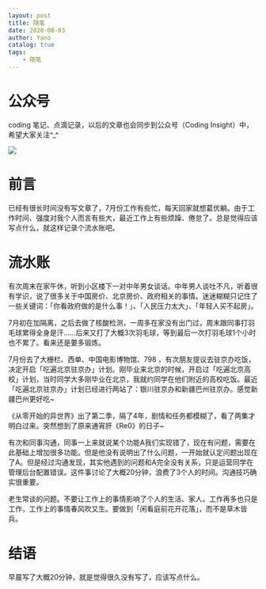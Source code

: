 ```yaml
---
layout: post
title: 随笔
date: 2020-08-03
author: Yano
catalog: true
tags:
    - 随笔
---
```


# 公众号

coding 笔记、点滴记录，以后的文章也会同步到公众号（Coding Insight）中，希望大家关注^_^

![](http://yano.oss-cn-beijing.aliyuncs.com/2019-07-29-qrcode_for_gh_a26ce4572791_258.jpg)

# 前言

已经有很长时间没有写文章了，7月份工作有些忙，每天回家就想葛优躺。由于工作时间、强度对我个人而言有些大，最近工作上有些烦躁、倦怠了。总是觉得应该写点什么，就这样记录个流水账吧。

# 流水账

有次周末在家午休，听到小区楼下一对中年男女谈话。中年男人谈吐不凡，听着很有学识，说了很多关于中国房价、北京房价、政府相关的事情。迷迷糊糊只记住了一些关键词：「你看政府做的是什么事！」、「人民压力太大」、「年轻人买不起房」。

7月初在加隔离，之后去做了核酸检测，一周多在家没有出门过，周末跟同事打羽毛球累得全身是汗……后来又打了大概3次羽毛球，等到最后一次打羽毛球1个小时也不累了。看来还是要多锻炼。

7月份去了大栅栏、西单、中国电影博物馆、798
，有次朋友提议去驻京办吃饭，决定开启「吃遍北京驻京办」计划。刚毕业来北京的时候，开启过「吃遍北京高校」计划，当时同学大多刚毕业在北京，我就约同学在他们附近的高校吃饭。最近「吃遍北京驻京办」计划已经进行两站了：银川驻京办和新疆巴州驻京办。感觉新疆巴州更好吃~

《从零开始的异世界》出了第二季，隔了4年，剧情和任务都模糊了，看了两集才明白过来。突然想到了原来通宵肝《Re0》的日子~

有次和同事沟通，同事一上来就说某个功能A我们实现错了，现在有问题，需要在此基础上增加很多功能。但是他没有说明出了什么问题，一开始就认定问题出现在了A。但是经过沟通发现，其实他遇到的问题和A完全没有关系，只是运营同学在管理后台配置错误。这件事讨论了大概20分钟，浪费了3个人的时间。沟通技巧确实很重要。

老生常谈的问题。不要让工作上的事情影响了个人的生活、家人。工作再多也只是工作，工作上的事情春风吹又生。要做到「闲看庭前花开花落」，而不是草木皆兵。

# 结语

早晨写了大概20分钟，就是觉得很久没有写了，应该写点什么。
